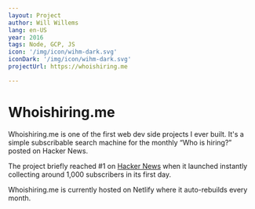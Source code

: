 ```yaml
---
layout: Project
author: Will Willems
lang: en-US
year: 2016
tags: Node, GCP, JS
icon: '/img/icon/wihm-dark.svg'
iconDark: '/img/icon/wihm-dark.svg'
projectUrl: https://whoishiring.me

---
```


# Whoishiring.me

Whoishiring.me is one of the first web dev side projects I ever built. It's a simple subscribable search machine for the monthly “Who is hiring?” posted on Hacker News. 

The project briefly reached #1 on [Hacker News](https://news.ycombinator.com/item?id=16743030) when it launched instantly collecting around 1,000 subscribers in its first day.

Whoishiring.me is currently hosted on Netlify where it auto-rebuilds every month.
